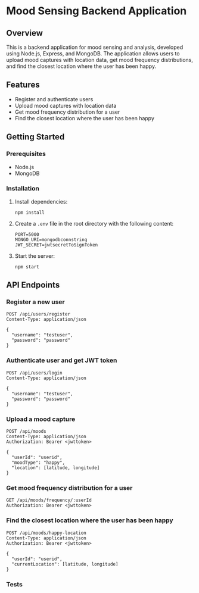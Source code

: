 ﻿
# Mood Sensing Backend Application

## Overview
This is a backend application for mood sensing and analysis, developed using Node.js, Express, and MongoDB. The application allows users to upload mood captures with location data, get mood frequency distributions, and find the closest location where the user has been happy.

## Features
- Register and authenticate users
- Upload mood captures with location data
- Get mood frequency distribution for a user
- Find the closest location where the user has been happy

## Getting Started

### Prerequisites
- Node.js
- MongoDB

### Installation

1. Install dependencies:
   ```
   npm install
   ```

2. Create a `.env` file in the root directory with the following content:
   ```
   PORT=5000
   MONGO_URI=mongodbconnstring
   JWT_SECRET=jwtsecretToSignToken
   ```

4. Start the server:
   ```
   npm start
   ```

## API Endpoints

### Register a new user
```
POST /api/users/register
Content-Type: application/json

{
  "username": "testuser",
  "password": "password"
}
```

### Authenticate user and get JWT token
```
POST /api/users/login
Content-Type: application/json

{
  "username": "testuser",
  "password": "password"
}
```

### Upload a mood capture
```
POST /api/moods
Content-Type: application/json
Authorization: Bearer <jwttoken>

{
  "userId": "userid",
  "moodType": "happy",
  "location": [latitude, longitude]
}
```

### Get mood frequency distribution for a user
```
GET /api/moods/frequency/:userId
Authorization: Bearer <jwttoken>
```

### Find the closest location where the user has been happy
```
POST /api/moods/happy-location
Content-Type: application/json
Authorization: Bearer <jwttoken>

{
  "userId": "userid",
  "currentLocation": [latitude, longitude]
}
```
### Tests
``` Not implemented due to Time Crunch but there are many Test Frameworks we can use like Jest or Mocha and can use the SuperTest also for testing Http requests.
```
